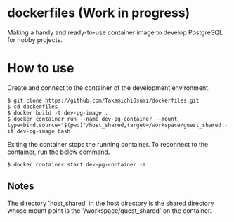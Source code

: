 # dockerfiles (Work in progress)

Making a handy and ready-to-use container image to develop PostgreSQL for hobby projects.

# How to use

Create and connect to the container of the development environment.

```console
$ git clone https://github.com/TakamichiOsumi/dockerfiles.git
$ cd dockerfiles
$ docker build -t dev-pg-image .
$ docker container run --name dev-pg-container --mount type=bind,source="$(pwd)"/host_shared,target=/workspace/guest_shared -it dev-pg-image bash
```

Exiting the container stops the running container. To reconnect to the container, run the below command.
```console
$ docker container start dev-pg-container -a
```

## Notes

The directory 'host_shared' in the host directory is the shared directory whose mount point is the '/workspace/guest_shared' on the container.
